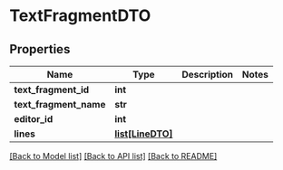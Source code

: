 # TextFragmentDTO

## Properties
Name | Type | Description | Notes
------------ | ------------- | ------------- | -------------
**text_fragment_id** | **int** |  | 
**text_fragment_name** | **str** |  | 
**editor_id** | **int** |  | 
**lines** | [**list[LineDTO]**](LineDTO.md) |  | 

[[Back to Model list]](../README.md#documentation-for-models) [[Back to API list]](../README.md#documentation-for-api-endpoints) [[Back to README]](../README.md)


